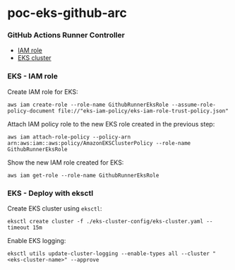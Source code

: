 # poc-eks-github-arc

### GitHub Actions Runner Controller

<!-- TOC -->

- [IAM role](https://github.com/Iberia-Ent/commercial--management--ancillaries--devsecops/tree/main/automation)
- [EKS cluster](https://github.com/Iberia-Ent/commercial--management--ancillaries--devsecops/tree/main/database)

### EKS - IAM role

Create IAM role for EKS:
```shell
aws iam create-role --role-name GithubRunnerEksRole --assume-role-policy-document file://"eks-iam-policy/eks-iam-role-trust-policy.json"
```

Attach IAM policy role to the new EKS role created in the previous step:
```shell
aws iam attach-role-policy --policy-arn arn:aws:iam::aws:policy/AmazonEKSClusterPolicy --role-name GithubRunnerEksRole
```

Show the new IAM role created for EKS:
```shell
aws iam get-role --role-name GithubRunnerEksRole
```

### EKS - Deploy with eksctl

Create EKS cluster using `eksctl`:
```shell
eksctl create cluster -f ./eks-cluster-config/eks-cluster.yaml --timeout 15m
```

Enable EKS logging:
```shell
eksctl utils update-cluster-logging --enable-types all --cluster "<eks-cluster-name>" --approve
```

